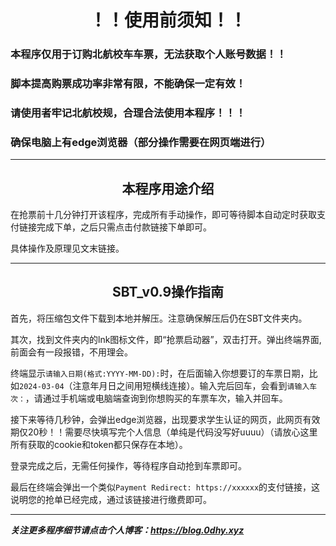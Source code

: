 
# <center>！！使用前须知！！</center>

### 本程序仅用于订购北航校车车票，无法获取个人账号数据！！
### 脚本提高购票成功率非常有限，不能确保一定有效！
### 请使用者牢记北航校规，合理合法使用本程序！！！
### 确保电脑上有edge浏览器（部分操作需要在网页端进行）


***
## <center>本程序用途介绍</center>

在抢票前十几分钟打开该程序，完成所有手动操作，即可等待脚本自动定时获取支付链接完成下单，之后只需点击付款链接下单即可。

具体操作及原理见文末链接。





****
## <center>SBT_v0.9操作指南</center>


首先，将压缩包文件下载到本地并解压。注意确保解压后仍在SBT文件夹内。

 其次，找到文件夹内的lnk图标文件，即“抢票启动器”，双击打开。弹出终端界面,前面会有一段报错，不用理会。

 终端显示`请输入日期(格式:YYYY-MM-DD):`时，在后面输入你想要订的车票日期，比如`2024-03-04`（注意年月日之间用短横线连接）。输入完后回车，会看到`请输入车次：`，请通过手机端或电脑端查询到你想购买的车票车次，输入并回车。

接下来等待几秒钟，会弹出edge浏览器，出现要求学生认证的网页，此网页有效期仅20秒！！需要尽快填写完个人信息（单纯是代码没写好uuuu）（请放心这里所有获取的cookie和token都只保存在本地）。

 登录完成之后，无需任何操作，等待程序自动抢到车票即可。

 最后在终端会弹出一个类似`Payment Redirect: https://xxxxxx`的支付链接，这说明您的抢单已经完成，通过该链接进行缴费即可。


***


***关注更多程序细节请点击个人博客：https://blog.0dhy.xyz***







